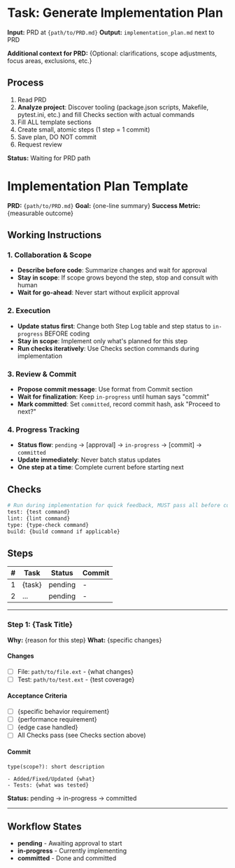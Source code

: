 # Task: Generate Implementation Plan

**Input:** PRD at `{path/to/PRD.md}`
**Output:** `implementation_plan.md` next to PRD

**Additional context for PRD:**
{Optional: clarifications, scope adjustments, focus areas, exclusions, etc.}

## Process
1. Read PRD
2. **Analyze project**: Discover tooling (package.json scripts, Makefile, pytest.ini, etc.) and fill Checks section with actual commands
3. Fill ALL template sections
4. Create small, atomic steps (1 step = 1 commit)
5. Save plan, DO NOT commit
6. Request review

**Status:** Waiting for PRD path

# Implementation Plan Template

**PRD:** `{path/to/PRD.md}`
**Goal:** {one-line summary}
**Success Metric:** {measurable outcome}

## Working Instructions

### 1. Collaboration & Scope
- **Describe before code**: Summarize changes and wait for approval
- **Stay in scope**: If scope grows beyond the step, stop and consult with human
- **Wait for go-ahead**: Never start without explicit approval

### 2. Execution
- **Update status first**: Change both Step Log table and step status to `in-progress` BEFORE coding
- **Stay in scope**: Implement only what's planned for this step
- **Run checks iteratively**: Use Checks section commands during implementation

### 3. Review & Commit
- **Propose commit message**: Use format from Commit section
- **Wait for finalization**: Keep `in-progress` until human says "commit"
- **Mark committed**: Set `committed`, record commit hash, ask "Proceed to next?"

### 4. Progress Tracking
- **Status flow**: `pending` → [approval] → `in-progress` → [commit] → `committed`
- **Update immediately**: Never batch status updates
- **One step at a time**: Complete current before starting next

## Checks
```bash
# Run during implementation for quick feedback, MUST pass all before commit:
test: {test command}
lint: {lint command}
type: {type-check command}
build: {build command if applicable}
```

## Steps

| # | Task | Status | Commit |
|---|------|--------|--------|
| 1 | {task} | pending | - |
| 2 | ... | pending | - |

---

### Step 1: {Task Title}

**Why:** {reason for this step}
**What:** {specific changes}

#### Changes
- [ ] File: `path/to/file.ext` - {what changes}
- [ ] Test: `path/to/test.ext` - {test coverage}

#### Acceptance Criteria
- [ ] {specific behavior requirement}
- [ ] {performance requirement}
- [ ] {edge case handled}
- [ ] All Checks pass (see Checks section above)

#### Commit
```
type(scope?): short description

- Added/Fixed/Updated {what}
- Tests: {what was tested}
```

**Status:** pending → in-progress → committed

---

## Workflow States
- **pending** - Awaiting approval to start
- **in-progress** - Currently implementing
- **committed** - Done and committed